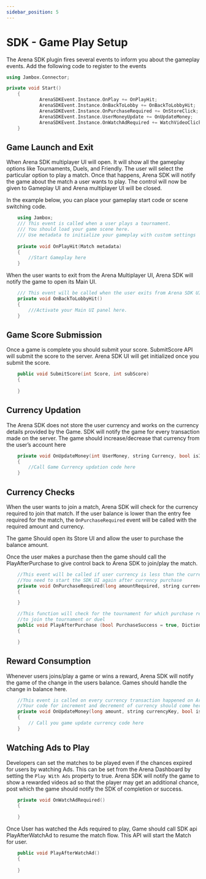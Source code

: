 ```yaml
---
sidebar_position: 5
---
```


# SDK - Game Play Setup

The Arena SDK plugin fires several events to inform you about the gameplay events. Add the following code to register to the events

```cpp
using Jambox.Connector;

private void Start()
    {
            ArenaSDKEvent.Instance.OnPlay += OnPlayHit;
            ArenaSDKEvent.Instance.OnBackToLobby += OnBackToLobbyHit;
            ArenaSDKEvent.Instance.OnPurchaseRequired += OnStoreClick;
            ArenaSDKEvent.Instance.UserMoneyUpdate += OnUpdateMoney;
            ArenaSDKEvent.Instance.OnWatchAdRequired += WatchVideoClicked;
    }
```

## Game Launch and Exit 

When Arena SDK multiplayer UI will open. It will show all the gameplay options like Tournaments, Duels, and Friendly. The user will select the particular option to play a match. Once that happens, Arena SDK will notify the game about the match a user wants to play. The control will now be given to Gameplay UI and Arena multiplayer UI will be closed.
 
In the example below, you can place your gameplay start code or scene switching code.

```cpp
    using Jambox;
    /// This event is called when a user plays a tournament. 
    /// You should load your game scene here.
    /// Use metadata to initialize your gameplay with custom settings
 	
    private void OnPlayHit(Match metadata)
    {
	    //Start Gameplay here
    }
```

When the user wants to exit from the Arena Multiplayer UI, Arena SDK will notify the game to open its Main UI.

```cpp
    /// This event will be called when the user exits from Arena SDK UI.     
    private void OnBackToLobbyHit()
    {
        ///Activate your Main UI panel here.
    }
```

## Game Score Submission

Once a game is complete you should submit your score. SubmitScore API will submit the score to the server. Arena SDK UI will get initialized once you submit the score.

```cpp
    public void SubmitScore(int Score, int subScore)
    {
            
    }
```

## Currency Updation

The Arena SDK does not store the user currency and works on the currency details provided by the Game. SDK will notify the game for every transaction made on the server. The game should increase/decrease that currency from the user’s account here

```cpp
    private void OnUpdateMoney(int UserMoney, string Currency, bool isIncrease)
    {
        //Call Game Currency updation code here
    }
```

## Currency Checks 

When the user wants to join a match, Arena SDK will check for the currency required to join that match. If the user balance is lower than the entry fee required for the match, the `OnPurchaseRequired` event will be called with the required amount and currency.
 
The game Should open its Store UI and allow the user to purchase the balance amount.
 
Once the user makes a purchase then the game should call the PlayAfterPurchase to give control back to Arena SDK to join/play the match.

```cpp
    //This event will be called if user currency is less than the currency required by user to play tournament
    //You need to start the SDK UI again after currency purchase
    private void OnPurchaseRequired(long amountRequired, string currencyKey)
    {

    }

    //This function will check for the tournament for which purchase request has been made and open the corresponding panel 
    //to join the tournament or duel
    public void PlayAfterPurchase (bool PurchaseSuccess = true, Dictionary<string, long> currencyMap = null)
    {

    }
```

## Reward Consumption

Whenever users joins/play a game or wins a reward, Arena SDK will notify the game of the change in the users balance. Games should handle the change in balance here.

```cpp
    //This event is called on every currency transaction happened on Arena Server.
    //Your code for increment and decrement of currency should come here. 
    private void OnUpdateMoney(long amount, string currencyKey, bool isIncrease)
    {
        // Call you game update currency code here
    }
```

## Watching Ads to Play

Developers can set the matches to be played even if the chances expired for users by watching Ads. This can be set from the Arena Dashboard by setting the `Play With Ads` property to true. Arena SDK will notify the game to show a rewarded videos ad so that the player may get an additional chance, post which the game should notify the SDK of completion or success.

```cpp  
    private void OnWatchAdRequired()
    {
        
    }
```

Once User has watched the Ads required to play, Game should call SDK api PlayAfterWatchAd to resume the match flow. This API will start the Match for user.

```cpp
    public void PlayAfterWatchAd()
    {
        
    }
```
